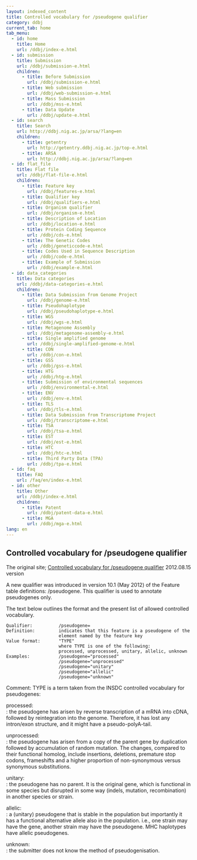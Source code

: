 ```yaml
---
layout: indexed_content
title: Controlled vocabulary for /pseudogene qualifier
category: ddbj
current_tab: home
tab_menu:
  - id: home
    title: Home
    url: /ddbj/index-e.html
  - id: submission
    title: Submission
    url: /ddbj/submission-e.html
    children:
      - title: Before Submission
        url: /ddbj/submission-e.html
      - title: Web submission
        url: /ddbj/web-submission-e.html
      - title: Mass Submission
        url: /ddbj/mss-e.html
      - title: Data Update
        url: /ddbj/update-e.html
  - id: search
    title: Search
    url: http://ddbj.nig.ac.jp/arsa/?lang=en
    children:
      - title: getentry
        url: http://getentry.ddbj.nig.ac.jp/top-e.html
      - title: ARSA
        url: http://ddbj.nig.ac.jp/arsa/?lang=en
  - id: flat_file
    title: Flat file
    url: /ddbj/flat-file-e.html
    children:
      - title: Feature key
        url: /ddbj/features-e.html
      - title: Qualifier key
        url: /ddbj/qualifiers-e.html
      - title: Organism qualifier
        url: /ddbj/organism-e.html
      - title: Description of Location
        url: /ddbj/location-e.html
      - title: Protein Coding Sequence
        url: /ddbj/cds-e.html
      - title: The Genetic Codes
        url: /ddbj/geneticcode-e.html
      - title: Codes Used in Sequence Description
        url: /ddbj/code-e.html
      - title: Example of Submission
        url: /ddbj/example-e.html
  - id: data_categories
    title: Data categories
    url: /ddbj/data-categories-e.html
    children:
      - title: Data Submission from Genome Project
        url: /ddbj/genome-e.html
      - title: Pseudohaplotype
        url: /ddbj/pseudohaplotype-e.html
      - title: WGS
        url: /ddbj/wgs-e.html
      - title: Metagenome Assembly
        url: /ddbj/metagenome-assembly-e.html
      - title: Single amplified genome
        url: /ddbj/single-amplified-genome-e.html
      - title: CON
        url: /ddbj/con-e.html
      - title: GSS
        url: /ddbj/gss-e.html
      - title: HTG
        url: /ddbj/htg-e.html
      - title: Submission of environmental sequences
        url: /ddbj/environmental-e.html
      - title: ENV
        url: /ddbj/env-e.html
      - title: TLS
        url: /ddbj/tls-e.html
      - title: Data Submission from Transcriptome Project
        url: /ddbj/transcriptome-e.html
      - title: TSA
        url: /ddbj/tsa-e.html
      - title: EST
        url: /ddbj/est-e.html
      - title: HTC
        url: /ddbj/htc-e.html
      - title: Third Party Data (TPA)
        url: /ddbj/tpa-e.html
  - id: faq
    title: FAQ
    url: /faq/en/index-e.html
  - id: other
    title: Other
    url: /ddbj/index-e.html
    children:
      - title: Patent
        url: /ddbj/patent-data-e.html
      - title: MGA
        url: /ddbj/mga-e.html
lang: en
---
```


## Controlled vocabulary for /pseudogene qualifier

The original site; [Controlled vocabulary for /pseudogene
qualifier](http://www.insdc.org/documents/pseudogene-qualifier-vocabulary)
2012.08.15 version

A new qualifier was introduced in version 10.1 (May 2012) of the Feature
table definitions: /pseudogene. This qualifier is used to annotate
pseudogenes only.

The text below outlines the format and the present list of allowed
controlled vocabulary.

```
Qualifier:          /pseudogene=
Definition:         indicates that this feature is a pseudogene of the 
                    element named by the feature key
Value format:       "TYPE"      
                    where TYPE is one of the following:
                    processed, unprocessed, unitary, allelic, unknown
Examples:           /pseudogene="processed"
                    /pseudogene="unprocessed"
                    /pseudogene="unitary"
                    /pseudogene="allelic"
                    /pseudogene="unknown"
```

Comment: TYPE is a term taken from the INSDC controlled vocabulary for
pseudogenes:


processed:  
: the pseudogene has arisen by reverse transcription of a mRNA into
cDNA, followed by reintegration into the genome. Therefore, it has
lost any intron/exon structure, and it might have a
pseudo-polyA-tail.

unprocessed:  
: the pseudogene has arisen from a copy of the parent gene by
duplication followed by accumulation of random mutation. The
changes, compared to their functional homolog, include insertions,
deletions, premature stop codons, frameshifts and a higher
proportion of non-synonymous versus synonymous substitutions.

unitary:  
: the pseudogene has no parent. It is the original gene, which is
functional in some species but disrupted in some way (indels,
mutation, recombination) in another species or strain.

allelic:  
: a (unitary) pseudogene that is stable in the population but
importantly it has a functional alternative allele also in the
population. i.e., one strain may have the gene, another strain may
have the pseudogene. MHC haplotypes have allelic pseudogenes.

unknown:  
: the submitter does not know the method of pseudogenisation.
